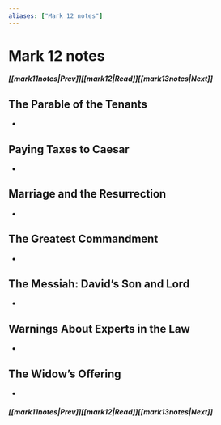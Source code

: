 ```yaml
---
aliases: ["Mark 12 notes"]
---
```

# Mark 12 notes
##### <span class=arrow-left></span>[[mark11notes|Prev]]<span class=navigation-separator></span>[[mark12|Read]]<span class=navigation-separator></span>[[mark13notes|Next]]<span class=arrow-right></span>
## The Parable of the Tenants
- 
## Paying Taxes to Caesar
- 
## Marriage and the Resurrection
- 
## The Greatest Commandment
- 
## The Messiah: David’s Son and Lord
- 
## Warnings About Experts in the Law
- 
## The Widow’s Offering
- 
##### <span class=arrow-left></span>[[mark11notes|Prev]]<span class=navigation-separator></span>[[mark12|Read]]<span class=navigation-separator></span>[[mark13notes|Next]]<span class=arrow-right></span>